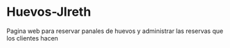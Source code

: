 # Huevos-JIreth
Pagina web para reservar panales de huevos y administrar las reservas que los clientes hacen
